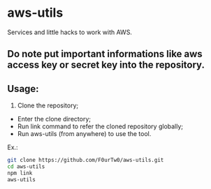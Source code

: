 # aws-utils
Services and little hacks to work with AWS.

## Do note put important informations like aws access key or secret key into the repository.

## Usage:

1. Clone the repository;
- Enter the clone directory;
- Run link command to refer the cloned repository globally;
- Run aws-utils (from anywhere) to use the tool.

Ex.:

```bash
git clone https://github.com/F0urTw0/aws-utils.git
cd aws-utils
npm link
aws-utils
```

